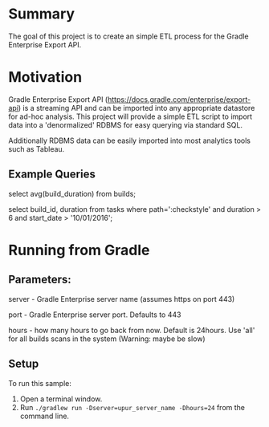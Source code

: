 # Summary

The goal of this project is to create an simple ETL process for the Gradle Enterprise Export API.

# Motivation

Gradle Enterprise Export API (https://docs.gradle.com/enterprise/export-api) is a streaming API and can be imported into any appropriate datastore for ad-hoc analysis. This project will provide a simple ETL script to import data into a 'denormalized' RDBMS for easy querying via standard SQL.

Additionally RDBMS data can be easily imported into most analytics tools such as Tableau.

## Example Queries

select avg(build_duration) from builds;

select build_id, duration from tasks where path=':checkstyle' and duration > 6 and start_date > '10/01/2016';

# Running from Gradle

## Parameters:

server - Gradle Enterprise server name (assumes https on port 443)

port - Gradle Enterprise server port. Defaults to 443

hours - how many hours to go back from now. Default is 24hours. Use 'all' for all builds scans in the system (Warning: maybe be slow)

## Setup

To run this sample:

1. Open a terminal window.
2. Run `./gradlew run -Dserver=upur_server_name -Dhours=24` from the command line.